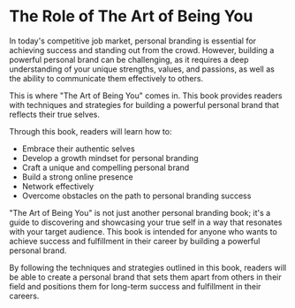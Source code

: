 The Role of The Art of Being You
==============================================

In today's competitive job market, personal branding is essential for achieving success and standing out from the crowd. However, building a powerful personal brand can be challenging, as it requires a deep understanding of your unique strengths, values, and passions, as well as the ability to communicate them effectively to others.

This is where "The Art of Being You" comes in. This book provides readers with techniques and strategies for building a powerful personal brand that reflects their true selves.

Through this book, readers will learn how to:

* Embrace their authentic selves
* Develop a growth mindset for personal branding
* Craft a unique and compelling personal brand
* Build a strong online presence
* Network effectively
* Overcome obstacles on the path to personal branding success

"The Art of Being You" is not just another personal branding book; it's a guide to discovering and showcasing your true self in a way that resonates with your target audience. This book is intended for anyone who wants to achieve success and fulfillment in their career by building a powerful personal brand.

By following the techniques and strategies outlined in this book, readers will be able to create a personal brand that sets them apart from others in their field and positions them for long-term success and fulfillment in their careers.
